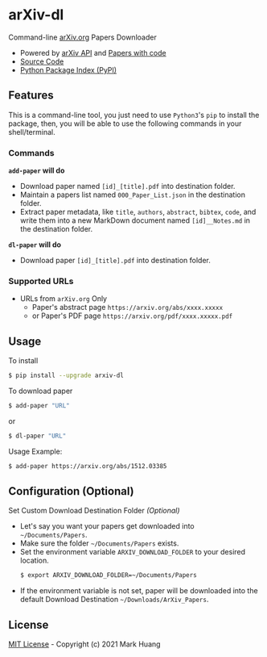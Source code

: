 # arXiv-dl

Command-line [arXiv.org](https://arxiv.org/) Papers Downloader

-   Powered by [arXiv API](https://arxiv.org/help/api/user-manual) and [Papers with code](https://paperswithcode.com/)
-   [Source Code](https://github.com/MarkHershey/arxiv-dl)
-   [Python Package Index (PyPI)](https://pypi.org/project/arxiv-dl/)

## Features

This is a command-line tool, you just need to use `Python3`'s `pip` to install the package, then, you will be able to use the following commands in your shell/terminal.

### Commands

**`add-paper` will do**

-   Download paper named `[id]_[title].pdf` into destination folder.
-   Maintain a papers list named `000_Paper_List.json` in the destination folder.
-   Extract paper metadata, like `title`, `authors`, `abstract`, `bibtex`, `code`, and write them into a new MarkDown document named `[id]__Notes.md` in the destination folder.

**`dl-paper` will do**

-   Download paper `[id]_[title].pdf` into destination folder.

### Supported URLs

-   URLs from `arXiv.org` Only
    -   Paper's abstract page `https://arxiv.org/abs/xxxx.xxxxx`
    -   or Paper's PDF page `https://arxiv.org/pdf/xxxx.xxxxx.pdf`

## Usage

To install

```bash
$ pip install --upgrade arxiv-dl
```

To download paper

```bash
$ add-paper "URL"
```

or

```bash
$ dl-paper "URL"
```

Usage Example:

```bash
$ add-paper https://arxiv.org/abs/1512.03385
```

## Configuration (Optional)

Set Custom Download Destination Folder _(Optional)_

-   Let's say you want your papers get downloaded into `~/Documents/Papers`.
-   Make sure the folder `~/Documents/Papers` exists.
-   Set the environment variable `ARXIV_DOWNLOAD_FOLDER` to your desired location.
    ```bash
    $ export ARXIV_DOWNLOAD_FOLDER=~/Documents/Papers
    ```
-   If the environment variable is not set, paper will be downloaded into the default Download Destination `~/Downloads/ArXiv_Papers`.

## License

[MIT License](LICENSE) - Copyright (c) 2021 Mark Huang

